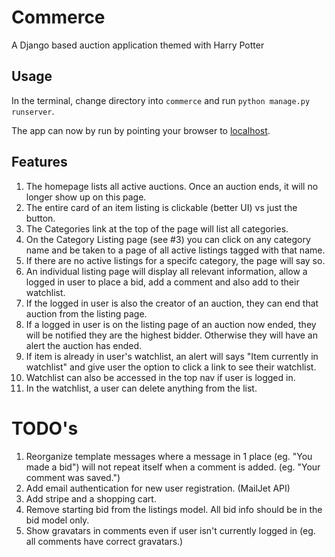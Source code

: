 # Commerce

A Django based auction application themed with Harry Potter

## Usage

In the terminal, change directory into `commerce` and run `python manage.py runserver`.

The app can now by run by pointing your browser to [localhost](http://127.0.0.1:8000/).

## Features

1. The homepage lists all active auctions. Once an auction ends, it will no longer
   show up on this page.
2. The entire card of an item listing is clickable (better UI) vs just the button.
3. The Categories link at the top of the page will list all categories.
4. On the Category Listing page (see #3) you can click on any category name and
   be taken to a page of all active listings tagged with that name.
5. If there are no active listings for a specifc category, the page will say so.
6. An individual listing page will display all relevant information, allow a
   logged in user to place a bid, add a comment and also add to their watchlist.
7. If the logged in user is also the creator of an auction, they can end that
   auction from the listing page.
8. If a logged in user is on the listing page of an auction now ended, they will
   be notified they are the highest bidder. Otherwise they will have an alert the
   auction has ended.
9. If item is already in user's watchlist, an alert will says "Item currently in
   watchlist" and give user the option to click a link to see their watchlist.
10. Watchlist can also be accessed in the top nav if user is logged in.
11. In the watchlist, a user can delete anything from the list.

# TODO's

1. Reorganize template messages where a message in 1 place (eg. "You made a bid")
   will not repeat itself when a comment is added. (eg. "Your comment was saved.")
2. Add email authentication for new user registration. (MailJet API)
3. Add stripe and a shopping cart.
4. Remove starting bid from the listings model. All bid info should be in the bid
   model only.
5. Show gravatars in comments even if user isn't currently logged in (eg. all
   comments have correct gravatars.)
